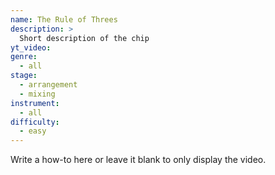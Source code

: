 ```yaml
---
name: The Rule of Threes
description: >
  Short description of the chip
yt_video:
genre:
  - all
stage:
  - arrangement
  - mixing
instrument:
  - all
difficulty:
  - easy
---
```

Write a how-to here or leave it blank to only display the video.
